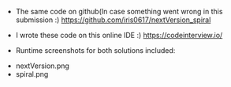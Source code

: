 * The same code on github(In case something went wrong in this submission :)
https://github.com/iris0617/nextVersion_spiral

* I wrote these code on this online IDE :)
https://codeinterview.io/

* Runtime screenshots for both solutions included:
- nextVersion.png
- spiral.png
